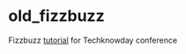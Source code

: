 # old_fizzbuzz
Fizzbuzz [tutorial](https://github.com/fouralarmfire/square-one/blob/master/tutorials/fizzbuzz-tdd.md) for Techknowday conference
